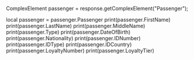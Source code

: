 ComplexElement passenger = response.getComplexElement("Passenger");


local passenger = passenger.Passenger
print(passenger.FirstName)
print(passenger.LastName)
print(passenger.MiddleName)
print(passenger.Type)
print(passenger.DateOfBirth)
print(passenger.Nationality)
print(passenger.IDNumber)
print(passenger.IDType)
print(passenger.IDCountry)
print(passenger.LoyaltyNumber)
print(passenger.LoyaltyTier)

